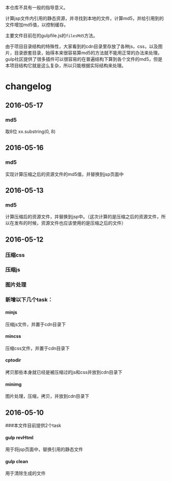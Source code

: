 本仓库不具有一般的指导意义。

计算jsp文件内引用的静态资源，并寻找到本地的文件，计算md5，并给引用到的文件增加md5值，以控制缓存。

主要文件目前在的gulpfile.js的`filesMd5`方法。


由于项目目录结构的特殊性，大家看到的cdn目录里存放了各种js，css，以及图片，目录嵌套目录，始得本来很容易算md5的方法就不能用正常的办法来处理。gulp社区提供了很多插件可以很容易的在普遍结构下算到各个文件的md5，但是本项目结构它就是这么复杂，所以只能根据实际结构来处理。



# changelog

## 2016-05-17
### md5
取8位 xx.substring(0, 8)
## 2016-05-16
### md5
实现计算压缩之后的资源文件的md5值，并替换到jsp页面中

## 2016-05-13
### md5
计算压缩后的资源文件，并替换到jsp中。（这次计算的是压缩之后的资源文件，所以在发布的时候，资源文件也应该使用的是压缩之后的文件）

## 2016-05-12
### 压缩css
### 压缩js
### 图片处理
### 新增以下几个task：
####    minjs

压缩js文件，并置于cdn目录下

####    mincss
压缩css文件，并置于cdn目录下

####    cptodir
拷贝那些本身就已经是被压缩过的js和css并放到cdn目录下

####    minimg
图片处理，压缩，拷贝，并放到cdn目录下

## 2016-05-10
###本文件目前提供2个task
#### gulp revHtml
用于将jsp页面中，替换引用的静态文件

#### gulp clean
用于清除生成的文件
